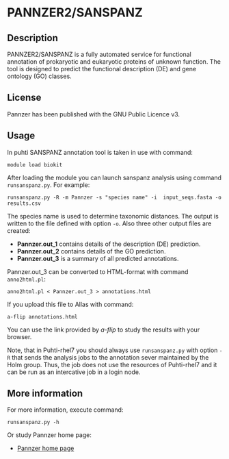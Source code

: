 # PANNZER2/SANSPANZ

## Description

PANNZER2/SANSPANZ is a fully automated service for functional annotation 
of prokaryotic and eukaryotic proteins of unknown function. The tool is 
designed to predict the functional description (DE) and gene ontology (GO) classes. 

## License

Pannzer has been published with the GNU Public Licence v3.

## Usage

In puhti SANSPANZ annotation tool is taken in use with command:

    module load biokit

After loading the module you can launch sanspanz analysis using command `runsanspanz.py`. For example:
```text
runsanspanz.py -R -m Pannzer -s "species name" -i  input_seqs.fasta -o results.csv
```
The species name is used to determine taxonomic distances. 
The output is written to the file defined with option `-o`.  Also three other output files are created:
*   **Pannzer.out_1** contains details of the description (DE) prediction. 
*   **Pannzer.out_2** contains details of the GO prediction. 
*   **Pannzer.out_3** is a summary of all predicted annotations.

Pannzer.out_3 can be converted to HTML-format with command `anno2html.pl`:

```text
anno2html.pl < Pannzer.out_3 > annotations.html
```
If you upload this file to Allas with command:
```text
a-flip annotations.html
```
You can use the link provided by _a-flip_ to study the results with your browser.

Note, that in Puhti-rhel7 you should always use `runsanspanz.py` with option `-R` that sends the
analysis jobs to the annotation sever maintained by the Holm group. Thus, the job does not use 
the resources of Puhti-rhel7 and it can be run as an intercative job in a login node.

## More information

For more information, execute command:
```text
runsanspanz.py -h
```
Or study Pannzer home page:

*   [Pannzer home page](http://ekhidna2.biocenter.helsinki.fi/sanspanz/)
